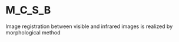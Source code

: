 # M_C_S_B
Image registration between visible and infrared images is realized by morphological method
